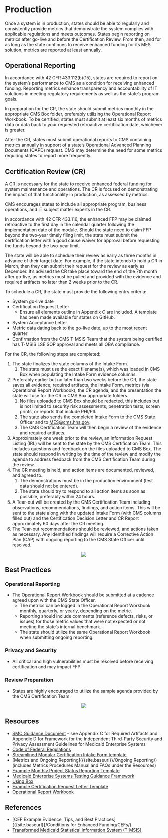 # Production

Once a system is in production, states should be able to regularly and consistently provide metrics that demonstrate the system complies with applicable regulations and meets outcomes. States begin reporting on metrics after go-live and before the Certification Review. From then, and for as long as the state continues to receive enhanced funding for its MES solution, metrics are reported at least annually.

## Operational Reporting
In accordance with 42 CFR 433.112(b)(15), states are required to report on the system’s performance to CMS as a condition for receiving enhanced funding. Reporting metrics enhance transparency and accountability of IT solutions in meeting regulatory requirements as well as the state’s program goals. 

In preparation for the CR, the state should submit metrics monthly in the appropriate CMS Box folder, preferably utilizing the Operational Report Workbook. To be certified, states must submit at least six months of metrics data or data back to your requested retroactive certification date, whichever is greater.

After the CR, states must submit operational reports to CMS containing metrics annually in support of a state’s Operational Advanced Planning Documents (OAPD) request. CMS may determine the need for some metrics requiring states to report more frequently.

## Certification Review (CR)
A CR is necessary for the state to receive enhanced federal funding for system maintenance and operations. The CR is focused on demonstrating the impact of that functionality in production, as assessed by metrics.

CMS encourages states to include all appropriate program, business operations, and IT subject matter experts in the CR.

In accordance with 42 CFR 433.116, the enhanced FFP may be claimed retroactive to the first day in the calendar quarter following the implementation date of the module. Should the state need to claim FFP beyond the two-year timely filing limit, the state must submit the certification letter with a good cause waiver for approval before requesting the funds beyond the two-year limit.

The state will be able to schedule their review as early as three months in advance of their target date. For example, if the state intends to hold a CR in March, then they can submit their request for the review as early as December. It’s advised the CR take place toward the end of the 7th month after go-live, as metrics must be pulled and provided with the evidence and required artifacts no later than 2 weeks prior to the CR.

To schedule a CR, the state must provide the following entry criteria: 
- 	System go-live date
- 	Certification Request Letter 
    - Ensure all elements outline in Appendix C are included. A template has been made available for states on GitHub.  
- System Acceptance Letter 
- Metric data dating back to the go-live date, up to the most recent quarter
- Confirmation from the CMS T-MSIS Team that the system being certified has T-MSIS LSE SOP approval and meets all OBA compliance. 

For the CR, the following steps are completed:
1.	The state finalizes the state columns of the Intake Form.  
    1.	The state must use the exact filename(s), which was loaded in CMS Box when populating the Intake Form evidence columns. 
2.	Preferably earlier but no later than two weeks before the CR, the state saves all evidence, required artifacts, the Intake Form, metrics (via Operational Report Workbook), the CR agenda, and the presentation the state will use for the CR in CMS Box appropriate folders. 
    1.	No files uploaded to CMS Box should be redacted, this includes but is not limited to security risk assessments, penetration tests, screen prints, or reports that include PHI/PII.
    2.	The state also sends the completed Intake Form to the CMS State Officer and to MES@cms.hhs.gov. 
    3.	The CMS Certification Team will then begin a review of the evidence and required artifacts. 
3.	Approximately one week prior to the review, an Information Request Listing (IRL) will be sent to the state by the CMS Certification Team. This includes questions and feedback on the files uploaded to CMS Box. The state should respond in writing by the time of the review and modify the agenda to address feedback from the CMS Certification Team during the review.
4.	The CR meeting is held, and action items are documented, reviewed, and agreed to. 
    1.	The demonstrations must be in the production environment (test data should not be entered).
    2.	The state should try to respond to all action items as soon as possible, preferably within 24 hours.
5.	A Tear-out will be created by the CMS Certification Team including observations, recommendations, findings, and action items. This will be sent to the state along with the updated Intake Form (with CMS columns filled out) and the Certification Decision Letter and CR Report approximately 60 days after the CR meeting.
6.	The Tear-out recommendations should be reviewed, and actions taken as necessary. Any identified findings will require a Corrective Action Plan (CAP) with ongoing reporting to the CMS State Officer until resolved.  

<center><img src="{{ site.baseurl }}/SMC Process/Production/OR Flow.png"></center>

## Best Practices

### Operational Reporting 
- The Operational Report Workbook should be submitted at a cadence agreed upon with the CMS State Officer. 
    - The metrics can be logged in the Operational Report Workbook monthly, quarterly, or yearly, depending on the metric.
    - Reporting should include comments (reference defects, risks, or issues) for those metric values that were not expected or not meeting the state’s internal benchmark.
    - The state should utilize the same Operational Report Workbook when submitting ongoing reporting. 
### Privacy and Security 
- All critical and high vulnerabilities must be resolved before receiving certification and may impact FFP. 
### Review Preparation 
- States are highly encouraged to utilize the sample agenda provided by the CMS Certification Team:

<center><img src="{{ site.baseurl }}/SMC Process/Production/OR Agenda.png"></center>

## Resources 
- [SMC Guidance Document](https://www.medicaid.gov/medicaid/data-and-systems/downloads/smc-certification-guidance.pdf) – see Appendix C for Required Artifacts and Appendix D for Framework for the Independent Third-Party Security and Privacy Assessment Guidelines for Medicaid Enterprise Systems
- [Code of Federal Regulations](https://www.ecfr.gov/current/title-42/chapter-IV/subchapter-C/part-433)
- [Streamlined Modular Certification Intake Form template](https://www.medicaid.gov/medicaid/data-and-systems/downloads/smc-intake-form.xlsx)
- [Metrics and Ongoing Reporting]({{site.baseurl}}/Ongoing Reporting/) (includes Metrics Procedures Manual and FAQs under the Resources)
- [Example Monthly Project Status Reporting Template](https://github.com/CMSgov/CMCS-DSG-DSS-Certification/raw/main/Streamlined%20Modular%20Certification%20Required%20Monthly%20Project%20Status%20Report%20Example%20Template.docx) 
- [Medicaid Enterprise Systems Testing Guidance Framework](https://www.medicaid.gov/medicaid/data-and-systems/downloads/mes-testing-guidance-framework.pdf) 
- [Using Box]({{site.baseurl}}/Box/)
- [Example Certification Request Letter Template](https://github.com/CMSgov/CMCS-DSG-DSS-Certification/raw/main/SMC%20Certification%20Request%20Letter%20Template.docx) 
- [Operational Report Workbook](https://github.com/CMSgov/CMCS-DSG-DSS-Certification/raw/main/Operational%20Report%20Workbook.xlsx) 

## References
- [CEF Example Evidence, Tips, and Best Practices]({{site.baseurl}}/Conditions for Enhanced Funding/CEFs/)
- [Transformed Medicaid Statistical Information System (T-MSIS)](https://www.medicaid.gov/medicaid/data-systems/macbis/transformed-medicaid-statistical-information-system-t-msis/index.html)

